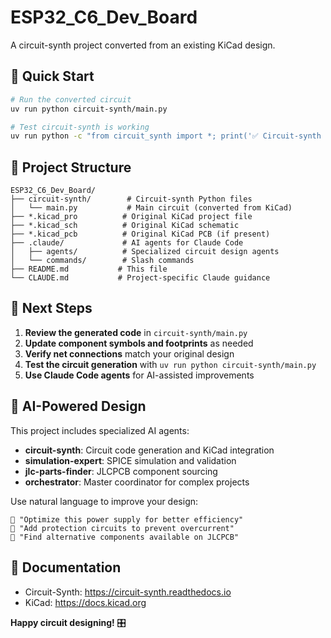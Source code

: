 # ESP32_C6_Dev_Board

A circuit-synth project converted from an existing KiCad design.

## 🚀 Quick Start

```bash
# Run the converted circuit
uv run python circuit-synth/main.py

# Test circuit-synth is working
uv run python -c "from circuit_synth import *; print('✅ Circuit-synth ready!')"
```

## 📁 Project Structure

```
ESP32_C6_Dev_Board/
├── circuit-synth/        # Circuit-synth Python files
│   └── main.py           # Main circuit (converted from KiCad)
├── *.kicad_pro          # Original KiCad project file
├── *.kicad_sch          # Original KiCad schematic  
├── *.kicad_pcb          # Original KiCad PCB (if present)
├── .claude/             # AI agents for Claude Code
│   ├── agents/          # Specialized circuit design agents
│   └── commands/        # Slash commands
├── README.md           # This file
└── CLAUDE.md           # Project-specific Claude guidance
```

## 🔄 Next Steps

1. **Review the generated code** in `circuit-synth/main.py`
2. **Update component symbols and footprints** as needed
3. **Verify net connections** match your original design
4. **Test the circuit generation** with `uv run python circuit-synth/main.py`
5. **Use Claude Code agents** for AI-assisted improvements

## 🤖 AI-Powered Design

This project includes specialized AI agents:
- **circuit-synth**: Circuit code generation and KiCad integration
- **simulation-expert**: SPICE simulation and validation  
- **jlc-parts-finder**: JLCPCB component sourcing
- **orchestrator**: Master coordinator for complex projects

Use natural language to improve your design:
```
👤 "Optimize this power supply for better efficiency"
👤 "Add protection circuits to prevent overcurrent"  
👤 "Find alternative components available on JLCPCB"
```

## 📖 Documentation

- Circuit-Synth: https://circuit-synth.readthedocs.io
- KiCad: https://docs.kicad.org

**Happy circuit designing!** 🎛️

